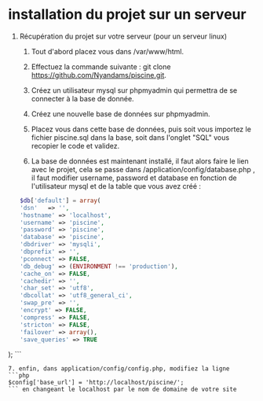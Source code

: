 # installation du projet sur un serveur

1. Récupération du projet sur votre serveur (pour un serveur linux)

    1. Tout d'abord placez vous dans /var/www/html.
    
    2. Effectuez la commande suivante : git clone https://github.com/Nyandams/piscine.git.
    
    3. Créez un utilisateur mysql sur phpmyadmin qui permettra de se connecter à la base de donnée.
    
    4. Créez une nouvelle base de données sur phpmyadmin.
    
    5. Placez vous dans cette base de données, puis soit vous importez le fichier piscine.sql dans la base, soit dans l'onglet "SQL" vous recopier le code et validez.
    
    6. La base de données est maintenant installé, il faut alors faire le lien avec le projet, cela se passe dans /application/config/database.php , il faut modifier username, password et database en fonction de l'utilisateur mysql et de la table que vous avez créé :
    
    ```php
    $db['default'] = array(
    'dsn'   => '',
    'hostname' => 'localhost',
    'username' => 'piscine',
    'password' => 'piscine',
    'database' => 'piscine',
    'dbdriver' => 'mysqli',
    'dbprefix' => '',
    'pconnect' => FALSE,
    'db_debug' => (ENVIRONMENT !== 'production'),
    'cache_on' => FALSE,
    'cachedir' => '',
    'char_set' => 'utf8',
    'dbcollat' => 'utf8_general_ci',
    'swap_pre' => '',
    'encrypt' => FALSE,
    'compress' => FALSE,
    'stricton' => FALSE,
    'failover' => array(),
    'save_queries' => TRUE
);
    ```
    
    7. enfin, dans application/config/config.php, modifiez la ligne
    ```php
    $config['base_url'] = 'http://localhost/piscine/';
    ``` en changeant le localhost par le nom de domaine de votre site